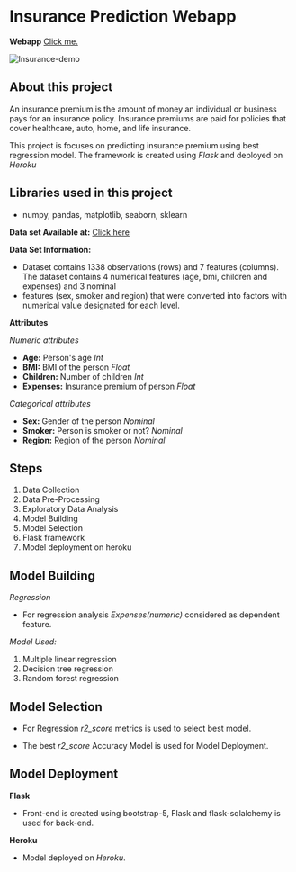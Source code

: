 # Insurance Prediction Webapp

**Webapp**   [Click me.](https://insurancepredictorjitendra.herokuapp.com/)

![Insurance-demo](https://user-images.githubusercontent.com/86119527/187073221-4074a20e-56e9-495b-9ca1-a72505b815d8.gif)

## About this project

An insurance premium is the amount of money an individual or business pays for an insurance policy. Insurance premiums are paid for policies that cover healthcare, auto, home, and life insurance.

This project is focuses on predicting insurance premium using best regression model. The framework is created using *Flask* and deployed on *Heroku*

## Libraries used in this project

- numpy, pandas, matplotlib, seaborn, sklearn

**Data set Available at:** [Click here](https://www.kaggle.com/datasets/noordeen/insurance-premium-prediction)

**Data Set Information:**

- Dataset contains 1338 observations (rows) and 7 features (columns). The dataset contains 4 numerical features (age, bmi, children and expenses) and 3 nominal
- features (sex, smoker and region) that were converted into factors with numerical value designated for each level.

**Attributes**

*Numeric attributes*
- **Age:** Person's age *Int*
- **BMI:** BMI of the person *Float*
- **Children:** Number of children *Int*
- **Expenses:** Insurance premium of person *Float*

*Categorical attributes*
- **Sex:** Gender of the person *Nominal*
- **Smoker:** Person is smoker or not? *Nominal*
- **Region:** Region of the person *Nominal*

## Steps

1. Data Collection
2. Data Pre-Processing
3. Exploratory Data Analysis
4. Model Building
5. Model Selection
6. Flask framework
7. Model deployment on heroku 

## Model Building

*Regression* 

- For regression analysis *Expenses(numeric)* considered as dependent feature.

*Model Used:* 

1. Multiple linear regression
2. Decision tree regression
3. Random forest regression

## Model Selection


- For Regression *r2_score* metrics is used to select best model.

- The best *r2_score* Accuracy Model is used for Model Deployment.

## Model Deployment

**Flask**
- Front-end is created using bootstrap-5, Flask and flask-sqlalchemy is used for back-end.

**Heroku**

- Model deployed on *Heroku*.
